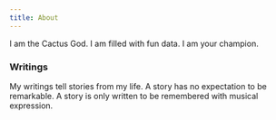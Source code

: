 ```yaml
---
title: About
---
```

I am the Cactus God. I am filled with fun data. I am your champion.

### Writings
My writings tell stories from my life. A story has no expectation to be remarkable. A story is only written to be remembered with musical expression.
